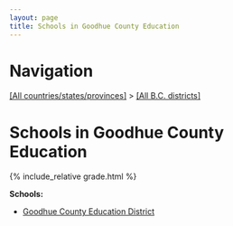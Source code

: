 ```yaml
---
layout: page
title: Schools in Goodhue County Education
---
```

# Navigation

[[All countries/states/provinces]](../..) > [[All B.C. districts]](..)

# Schools in Goodhue County Education

{% include_relative grade.html %}

**Schools:**

- [Goodhue County Education District](Goodhue_County_Education_District.md)

